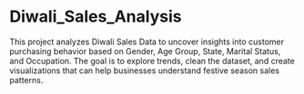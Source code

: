 # Diwali_Sales_Analysis
This project analyzes Diwali Sales Data to uncover insights into customer purchasing behavior based on Gender, Age Group, State, Marital Status, and Occupation. The goal is to explore trends, clean the dataset, and create visualizations that can help businesses understand festive season sales patterns.
